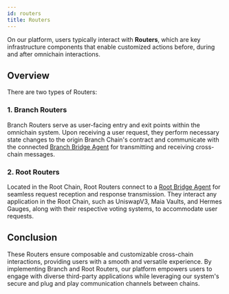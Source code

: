 ```yaml
---
id: routers
title: Routers
---
```


[//]: # (TODO: Add some Router implementation examples)

On our platform, users typically interact with **Routers**, which are key infrastructure components that enable customized actions before, during and after omnichain interactions.

## Overview

There are two types of Routers:

### 1. Branch Routers
Branch Routers serve as user-facing entry and exit points within the omnichain system. Upon receiving a user request, they perform necessary state changes to the origin Branch Chain's contract and communicate with the connected [Branch Bridge Agent](./03-bridge-agents.md) for transmitting and receiving cross-chain messages.

### 2. Root Routers
Located in the Root Chain, Root Routers connect to a [Root Bridge Agent](./03-bridge-agents.md) for seamless request reception and response transmission. They interact any application in the Root Chain, such as UniswapV3, Maia Vaults, and Hermes Gauges, along with their respective voting systems, to accommodate user requests.

## Conclusion
These Routers ensure composable and customizable cross-chain interactions, providing users with a smooth and versatile experience. By implementing Branch and Root Routers, our platform empowers users to engage with diverse third-party applications while leveraging our system's secure and plug and play communication channels between chains.

